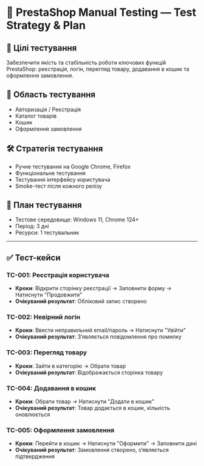 # 🧪 PrestaShop Manual Testing — Test Strategy & Plan

## 🎯 Цілі тестування

Забезпечити якість та стабільність роботи ключових функцій PrestaShop: реєстрація, логін, перегляд товару, додавання в кошик та оформлення замовлення.

## 🔧 Область тестування

- Авторизація / Реєстрація
- Каталог товарів
- Кошик
- Оформлення замовлення

## 🛠️ Стратегія тестування

- Ручне тестування на Google Chrome, Firefox
- Функціональне тестування
- Тестування інтерфейсу користувача
- Smoke-тест після кожного релізу

## 📅 План тестування

- Тестове середовище: Windows 11, Chrome 124+
- Період: 3 дні
- Ресурси: 1 тестувальник

---

## ✅ Тест-кейси

### TC-001: Реєстрація користувача

- **Кроки**: Відкрити сторінку реєстрації → Заповнити форму → Натиснути "Продовжити"
- **Очікуваний результат**: Обліковий запис створено

### TC-002: Невірний логін

- **Кроки**: Ввести неправильний email/пароль → Натиснути "Увійти"
- **Очікуваний результат**: З’являється повідомлення про помилку

### TC-003: Перегляд товару

- **Кроки**: Зайти в категорію → Обрати товар
- **Очікуваний результат**: Відображається сторінка товару

### TC-004: Додавання в кошик

- **Кроки**: Обрати товар → Натиснути "Додати в кошик"
- **Очікуваний результат**: Товар додається в кошик, кількість оновлюється

### TC-005: Оформлення замовлення

- **Кроки**: Перейти в кошик → Натиснути "Оформити" → Заповнити дані
- **Очікуваний результат**: Замовлення створено, з’являється підтвердження
